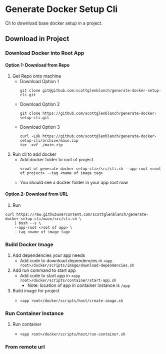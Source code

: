 # Generate Docker Setup Cli

Cli to download base docker setup in a project.

## Download in Project

### Download Docker into Root App

#### Option 1: Download from Repo
1) Get Repo onto machine
    - Download Option 1
        ```
        git clone git@github.com:scottglenblanch/generate-docker-setup-cli.git
        ```
    - Download Option 2
        ```
        git clone https://github.com/scottglenblanch/generate-docker-setup-cli.git
        ```
    - Download Option 3
        ```
        curl -LOk https://github.com/scottglenblanch/generate-docker-setup-cli/archive/main.zip
        tar -xvf ./main.zip
        ```
2) Run cli to add docker
    - Add docker folder to root of project
        ```
        <root of generate docker setup-cli>/src/cli.sh --app-root <root of project> --tag <name of image tag>
        ````
    - You should see a docker folder in your app root now        

#### Option 2: Download from URL
1) Run 
```
curl https://raw.githubusercontent.com/scottglenblanch/generate-docker-setup-cli/main/src/cli.sh \
    | bash --s \ 
    --app-root <root of app> \ 
    --tag <name of image tag>
```
      


### Build Docker Image
1) Add dependencies your app needs
    - Add code to download dependencies in `<app root>/docker/scripts/image/download-dependencies.sh`
2) Add run command to start app
    - Add code to start app in `<app root>/docker/scripts/container/start-app.sh`
        - Note: location of app in container instance is `/app`
3) Build image for project
    - ```
      <app root>/docker/scripts/host/create-image.sh      
      ```

### Run Container Instance
1) Run container
    - ```
      <app root>/docker/scripts/host/run-container.sh      
      ```
                 
### From remote url